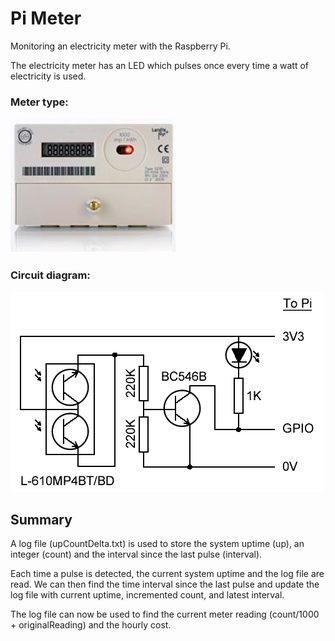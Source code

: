 # Pi Meter

Monitoring an electricity meter with the Raspberry Pi.

The electricity meter has an LED which pulses once every time a watt of electricity is used.

### Meter type:

![Meter image](meter.png)

### Circuit diagram:

![Circuit Diagram](Meter2Pi.png)

## Summary

A log file (upCountDelta.txt) is used to store the system uptime (up), an integer (count) and the interval since the last pulse (interval).

Each time a pulse is detected, the current system uptime and the log file are read. We can then find the time interval since the last pulse and update the log file with current uptime, incremented count, and latest interval.

The log file can now be used to find the current meter reading (count/1000 + originalReading) and the hourly cost.
